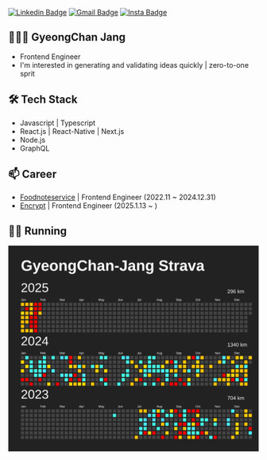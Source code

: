 [![Linkedin Badge](https://img.shields.io/badge/LinkedIn-0077B5?style=for-the-badge&logo=linkedin&logoColor=white&link=https://www.linkedin.com/in/gyeongchan-jang)](https://www.linkedin.com/in/gyeongchan-jang/)
[![Gmail Badge](	https://img.shields.io/badge/Gmail-D14836?style=for-the-badge&logo=gmail&logoColor=white&link=mailto:cham9994@gmail.com)](mailto:cham9994@gmail.com)
[![Insta Badge](https://img.shields.io/badge/Instagram-E4405F?style=for-the-badge&logo=instagram&logoColor=white)](https://www.instagram.com/jk._.chan/)

## 👨🏻‍💻 GyeongChan Jang
- Frontend Engineer
- I'm interested in generating and validating ideas quickly | zero-to-one sprit

## 🛠 Tech Stack
- Javascript | Typescript
- React.js | React-Native | Next.js
- Node.js
- GraphQL

## 📫 Career
- [Foodnoteservice](https://fc.jangboo.kr/) | Frontend Engineer (2022.11 ~ 2024.12.31)
- [Encrypt](https://fragmetric.xyz/) | Frontend Engineer (2025.1.13 ~ )

## 🏃‍♂️ Running
![](https://github.com/GyeongChan-Jang/GitHubPoster/blob/main/OUT_FOLDER/strava.svg)

<!-- ![header](https://capsule-render.vercel.app/api?type=waving&color=B6DCB6&height=300&section=header&text=GyeongChan%20Jang&fontSize=90) -->

<!--
<h2 align="center">🙌 Indtroduction</h2>

<p align="center">
  
<h3 align="center">코드를 깊이 이해하고 활용하는 방향의 개발을 지향합니다.</h3>
<h3 align="center">개발시 사용자 친화적인 UI/UX를 끊임없이 고민합니다.</h3>

</p>


<h2 align="center">🛠 Tech Stack</h2>

<p align="center">Techs that I've used at least once</p>

<h3 align="center">Language</h3>
  
<p align="center">
<img src="https://img.shields.io/badge/JAVASCRIPT-F7DF1E?style=for-the-badge&logo=JavaScript&logoColor=white"/> <img src="https://img.shields.io/badge/TYPESCRIPT-3178C6?style=for-the-badge&logo=TypeScript&logoColor=white"/>
</p>
 
<h3 align="center">Framework</h3>

<p align="center">          
<img src="https://img.shields.io/badge/REACT-61DAFB?style=for-the-badge&logo=React&logoColor=white"/> <img src="https://img.shields.io/badge/REDUX-764ABC?style=for-the-badge&logo=Redux&logoColor=white"/> <img src="https://img.shields.io/badge/VUE-4FC08D?style=for-the-badge&logo=Vue.js&logoColor=white"/> <img src="https://img.shields.io/badge/VUEX-4FC08D?style=for-the-badge&logo=Vue.js&logoColor=white"/>
</p>
 
<h3 align="center">Style</h3>
                  
<p align="center">
<img src="https://img.shields.io/badge/SASS-CC6699?style=for-the-badge&logo=Sass&logoColor=white"/> <img src="https://img.shields.io/badge/STYLED-COMPONENTS-DB7093?style=for-the-badge&logo=styled-components&logoColor=white"/> <img src="https://img.shields.io/badge/MUI-007FFF?style=for-the-badge&logo=MUI&logoColor=white"/> <img src="https://img.shields.io/badge/TAILWIND CSS-06B6D4?style=for-the-badge&logo=Tailwind CSS&logoColor=white"/> <img src="https://img.shields.io/badge/BOOTSTRAP-7952B3?style=for-the-badge&logo=Tailwind CSS&logoColor=white"/> 
</p>

<h3 align="center">Tool</h3>

<p align="center">
<img src="https://img.shields.io/badge/WEBPACK-8DD6F9?style=for-the-badge&logo=Webpack&logoColor=white"/> <img src="https://img.shields.io/badge/BABEL-F9DC3E?style=for-the-badge&logo=Babel&logoColor=white"/> <img src="https://img.shields.io/badge/NETLIFY-00C7B7?style=for-the-badge&logo=Netlify&logoColor=white"/> <img src="https://img.shields.io/badge/VITE-646CFF?style=for-the-badge&logo=Vite&logoColor=white"/>
</p>


<h3 align="center">Backend</h3>

<p align="center">
<img src="https://img.shields.io/badge/FIREBASE-FFCA28?style=for-the-badge&logo=Firebase&logoColor=white"/>
</p>

<h2 align="center">:mailbox: Me</h2>

<p align="center">
<a href="https://velog.io/@zerone"><img src="https://img.shields.io/badge/VELOG-20C997?style=for-the-badge&logo=Velog&logoColor=white"/></a>
<a href="https://twitter.com/dev_zerone"><img src="https://img.shields.io/badge/TWITTER-1DA1F2?style=for-the-badge&logo=Twitter&logoColor=white"/></a>
</p>

<p>
![GyeongChan-Jang's GitHub stats](https://github-readme-stats.vercel.app/api?username=GyeongChan-Jang&show_icons=true)
</p>
-->
